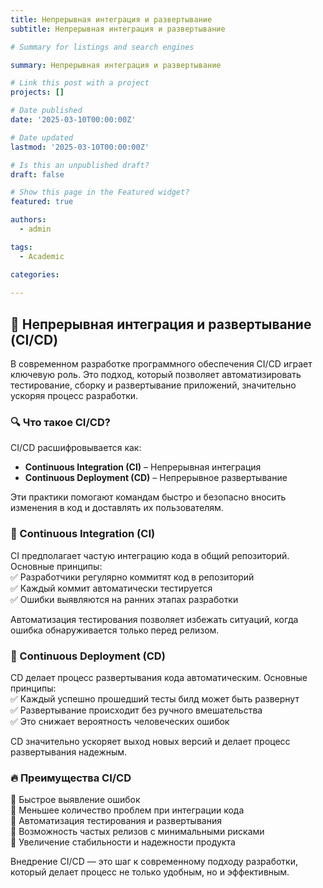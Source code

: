 ```yaml
---
title: Непрерывная интеграция и развертывание
subtitle: Непрерывная интеграция и развертывание

# Summary for listings and search engines

summary: Непрерывная интеграция и развертывание

# Link this post with a project
projects: []

# Date published
date: '2025-03-10T00:00:00Z'

# Date updated
lastmod: '2025-03-10T00:00:00Z'

# Is this an unpublished draft?
draft: false

# Show this page in the Featured widget?
featured: true

authors:
  - admin

tags:
  - Academic

categories:
  
---
```


## 🚀 Непрерывная интеграция и развертывание (CI/CD)  

В современном разработке программного обеспечения CI/CD играет ключевую роль. Это подход, который позволяет автоматизировать тестирование, сборку и развертывание приложений, значительно ускоряя процесс разработки.  

### 🔍 Что такое CI/CD?  

CI/CD расшифровывается как:  
- **Continuous Integration (CI)** – Непрерывная интеграция  
- **Continuous Deployment (CD)** – Непрерывное развертывание  

Эти практики помогают командам быстро и безопасно вносить изменения в код и доставлять их пользователям.  

### 🔄 Continuous Integration (CI)  

CI предполагает частую интеграцию кода в общий репозиторий. Основные принципы:  
✅ Разработчики регулярно коммитят код в репозиторий  
✅ Каждый коммит автоматически тестируется  
✅ Ошибки выявляются на ранних этапах разработки  

Автоматизация тестирования позволяет избежать ситуаций, когда ошибка обнаруживается только перед релизом.  

### 🚀 Continuous Deployment (CD)  

CD делает процесс развертывания кода автоматическим. Основные принципы:  
✅ Каждый успешно прошедший тесты билд может быть развернут  
✅ Развертывание происходит без ручного вмешательства  
✅ Это снижает вероятность человеческих ошибок  

CD значительно ускоряет выход новых версий и делает процесс развертывания надежным.  

### 🔥 Преимущества CI/CD  

🔹 Быстрое выявление ошибок  
🔹 Меньшее количество проблем при интеграции кода  
🔹 Автоматизация тестирования и развертывания  
🔹 Возможность частых релизов с минимальными рисками  
🔹 Увеличение стабильности и надежности продукта  

Внедрение CI/CD — это шаг к современному подходу разработки, который делает процесс не только удобным, но и эффективным.  
